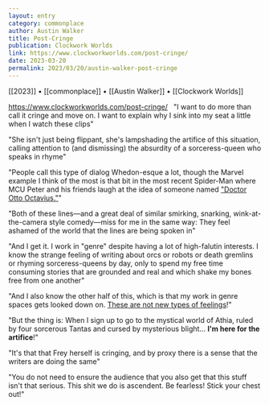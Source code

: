```yaml
---
layout: entry
category: commonplace
author: Austin Walker
title: Post-Cringe
publication: Clockwork Worlds
link: https://www.clockworkworlds.com/post-cringe/
date: 2023-03-20
permalink: 2023/03/20/austin-walker-post-cringe
---
```


[[2023]] • [[commonplace]] • [[Austin Walker]] • [[Clockwork Worlds]]

https://www.clockworkworlds.com/post-cringe/
 
"I want to do more than call it cringe and move on. I want to explain why I sink into my seat a little when I watch these clips"

"She isn't just being flippant, she's lampshading the artifice of this situation, calling attention to (and dismissing) the absurdity of a sorceress-queen who speaks in rhyme"

"People call this type of dialog Whedon-esque a lot, though the Marvel example I think of the most is that bit in the most recent Spider-Man where MCU Peter and his friends laugh at the idea of someone named ["Doctor Otto Octavius."](https://youtu.be/fGlNYD-mwvE)"

"Both of these lines—and a great deal of similar smirking, snarking, wink-at-the-camera style comedy—miss for me in the same way: They feel ashamed of the world that the lines are being spoken in"

"And I get it. I work in "genre" despite having a lot of high-falutin interests. I know the strange feeling of writing about orcs or robots or death gremlins or rhyming sorceress-queens by day, only to spend my free time consuming stories that are grounded and real and which shake my bones free from one another"

"And I also know the other half of this, which is that my work in genre spaces gets looked down on. [These are not new types of feelings](https://www.mhpbooks.com/kazuo-ishiguro-is-worried-ursula-k-le-guin-is-insulted/)!"

"But the thing is: When I sign up to go to the mystical world of Athia, ruled by four sorcerous Tantas and cursed by mysterious blight... **I'm here for the artifice**!"

"It's that that Frey herself is cringing, and by proxy there is a sense that the writers are doing the same"

"You do not need to ensure the audience that you also get that this stuff isn't that serious. This shit we do is ascendent. Be fearless! Stick your chest out!"
